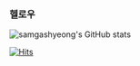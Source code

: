 ### 헬로우

![samgashyeong's GitHub stats](https://github-readme-stats.vercel.app/api?username=samgashyeong&show_icons=true&theme=radical)
<!--
**samgashyeong/samgashyeong** is a ✨ _special_ ✨ repository because its `README.md` (this file) appears on your GitHub profile.

Here are some ideas to get you started:

- 🔭 I’m currently working on ...
- 🌱 I’m currently learning ...
- 👯 I’m looking to collaborate on ...
- 🤔 I’m looking for help with ...
- 💬 Ask me about ...
- 📫 How to reach me: ...
- 😄 Pronouns: ...
- ⚡ Fun fact: ...
-->

[![Hits](https://hits.seeyoufarm.com/api/count/incr/badge.svg?url=https%3A%2F%2Fgithub.com%2Fsamgashyeong&count_bg=%233780D9&title_bg=%23555555&icon=&icon_color=%23E7E7E7&title=hits&edge_flat=false)](https://hits.seeyoufarm.com)
